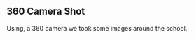 ## 360 Camera Shot

Using, a 360 camera we took some images around the school.
<script src="//360.vizor.io/scripts/embed.js" data-vizorurl="https://360.vizor.io/embed/v/db3oj" ></script>
